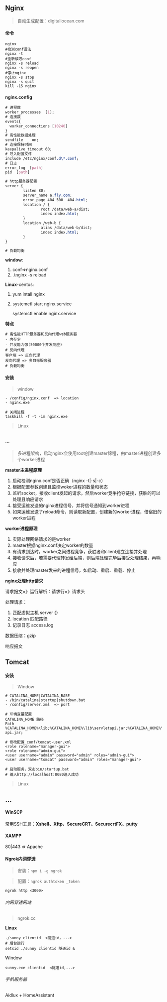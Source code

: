 ## Nginx

> 自动生成配置：digitallocean.com

#### 命令

```shell
nginx
#检测conf语法
nginx -t	
#重新读取conf
nginx -s reload
nginx -s reopen
#停止nginx
nginx -s stop
nginx -s quit
kill -15 nginx
```

#### nginx.config

```css
# 进程数
worker_processes  [1];
# 连接数
events{
  worker_connections [10240]
}
# 高性能数据处理
sendfile	on;
# 连接保持时间
keepalive_timeout 60;
# 导入配置文件
include /etc/nginx/conf.d\*.conf;
# 日志
error_log  [path]
pid  [path]
```

```css
# http服务器配置
server {
        listen 80;
        server_name a.fly.com;
        error_page 404 500	404.html;
    	location / { 
                root /data/web-a/dist;
                index index.html;
        }
        location /web-b { 
                alias /data/web-b/dist;
                index index.html;
        }
}
```

~~~css
# 负载均衡

~~~

**window**:

1. conf=>nginx.conf
2. .\nginx -s reload

**Linux**-centos:

1. yum intall nginx

2. systemctl start nginx.service

   systemctl enable nginx.service

**特点**

~~~shell
# 高性能HTTP服务器和反向代理web服务器
- 内存少
- 并发能力强(50000个并发响应)
# 反向代理
客户端 => 反向代理
反向代理 => 多目标服务器
# 负载均衡
~~~

#### 安装

> window

```
- /config/nginx.conf  => location
- nginx.exe
```

```shell
# 关闭进程
taskkill -f -t -im nginx.exe 
```

> Linux

```shell

```

#### ...

> 多进程架构，启动nginx会使用root创建master锦程，由master进程创建多个worker进程

**master主进程原理**

1. 启动检测nginx.conf是否正确（nginx -t|-s|-c）
2. 根据配置参数创建且监控woker进程的数量和状态
3. 监听socket，接收client发起的请求，然后worker竞争抢夺链接，获胜的可以处理且响应请求
4. 接受运维发送的nginx进程信号，并将信号通知到worker进程
5. 如果运维发送了reload命令，则读取新配置，创建新的worker进程，借宿旧的worker进程

**worker进程原理**

1. 实际处理网络请求的是worker
2. master根据nginx.conf决定worker的数量
3. 有请求到达时，worker之间进程竞争，获胜者和client建立连接并处理
4. 接收请求后，若需要代理转发给后端，则后端处理完毕后接受处理结果，再响应
5. 接收并处理master发来的进程信号，如启动、重启、重载、停止

**nginx处理http请求**

请求报文=》运行解析：请求行=》请求头

处理请求：

1. 匹配虚拟主机 server {}
2. location 匹配路径
3. 记录日志 access.log

数据压缩：gzip

响应报文

## Tomcat

#### 安装

> Window

```shell
# CATALINA_HOME|CATALINA_BASE
- /bin/catalina|startup|shutdown.bat
- /config/server.xml  => port
```

```shell
# 环境变量配置
CATALINA_HOME 路径
Path %CATALINA_HOME%\lib;%CATALINA_HOME%\lib\servletapi.jar;%CATALINA_HOME%\lib\jsp-api.jar;

# 修改配置_conf/tomcat-user.xml
<role rolename="manager-gui">
<role rolename="admin-gui">
<user username="admin" password="admin" roles="admin-gui">
<user username="tomcat" password="admin" roles="manager-gui">

# 启动服务，双击bin/startup.bat
# 输入http://localhost:8080进入成功
```

> Linux

## ...

#### WinSCP

常用SSH工具：**Xshell、Xftp、SecureCRT、SecurecrtFX、putty**

#### XAMPP

80|443 => Apache



#### Ngrok内网穿透

> 安装：`npm i -g ngrok`

> 配置：`ngrok authtoken _token`

~~~shell
ngrok http <3000>
~~~

###### 内网穿透网站

> ngrok.cc

**Linux**

```shell
./sunny clientid  <隧道id，...>
# 后台运行
setsid ./sunny clientid 隧道id &
```

Window

```shell
sunny.exe clientid  <隧道id,...>
```

###### 手机服务器

Aidlux + HomeAssistant

